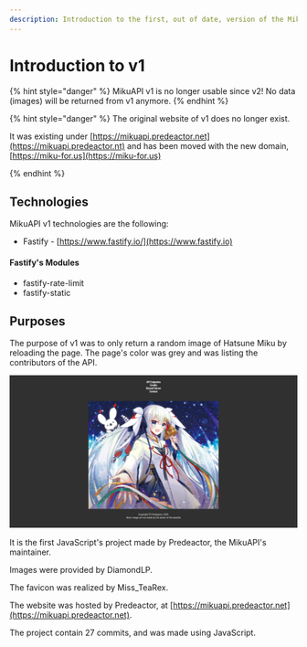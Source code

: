 ```yaml
---
description: Introduction to the first, out of date, version of the MikuAPI.
---
```


# Introduction to v1

{% hint style="danger" %}
MikuAPI v1 is no longer usable since v2! No data (images) will be returned from v1 anymore.
{% endhint %}

{% hint style="danger" %}
The original website of v1 does no longer exist.

It was existing under [https://mikuapi.predeactor.net](https://mikuapi.predeactor.nt) and has been moved with the new domain, [https://miku-for.us](https://miku-for.us)


{% endhint %}

## Technologies

MikuAPI v1 technologies are the following:

* Fastify - [https://www.fastify.io/](https://www.fastify.io)

#### Fastify's Modules

* fastify-rate-limit
* fastify-static

## Purposes

The purpose of v1 was to only return a random image of Hatsune Miku by reloading the page. The page's color was grey and was listing the contributors of the API.

![The original look of v1.](.gitbook/assets/v1-presentation.png)

It is the first JavaScript's project made by Predeactor, the MikuAPI's maintainer.

Images were provided by DiamondLP.

The favicon was realized by Miss\_TeaRex.

The website was hosted by Predeactor, at [https://mikuapi.predeactor.net](https://mikuapi.predeactor.net).

The project contain 27 commits, and was made using JavaScript.
